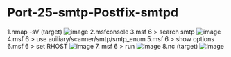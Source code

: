 # Port-25-smtp-Postfix-smtpd
1.nmap -sV (target)
![image](https://github.com/thanawut2903/Port-25-smtp-Postfix-smtpd/assets/159118913/20aed725-18e2-4d5c-9ed2-6f46eb740cca)
2.msfconsole
3.msf 6 > search smtp
![image](https://github.com/thanawut2903/Port-25-smtp-Postfix-smtpd/assets/159118913/60255675-e22f-40cc-a2b9-5a0c75bb1906)
4.msf 6 > use auiliary/scanner/smtp/smtp_enum
5.msf 6 > show options 
6.msf 6 > set RHOST <target>
![image](https://github.com/thanawut2903/Port-25-smtp-Postfix-smtpd/assets/159118913/8eb17b7a-76aa-4be6-b64a-8b2ae0df9738)
7. msf 6 > run
![image](https://github.com/thanawut2903/Port-25-smtp-Postfix-smtpd/assets/159118913/08026c8b-7621-45b6-a20c-58fd63e3a5d6)
8.nc (target)
![image](https://github.com/thanawut2903/Port-25-smtp-Postfix-smtpd/assets/159118913/5c9dc34d-3615-45ae-afc2-a35d82e1c521)

